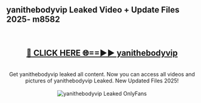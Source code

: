 <h2>yanithebodyvip Leaked Video + Update Files 2025- m8582</h2>
<br>
<div align="center">
<h2><a href="https://libra.edu.pl?yanithebodyvip" rel="nofollow">🔴 CLICK HERE 🌐==►► yanithebodyvip</a></h2>
<br>
Get yanithebodyvip leaked all content. Now you can access all videos and pictures of yanithebodyvip Leaked. New Updated Files 2025!
<br>
<br>
<a href="https://libra.edu.pl?yanithebodyvip" rel="nofollow" data-target="animated-image.originalLink"><img src="https://i.ibb.co.com/WyWwxjT/player-gif2.gif" alt="yanithebodyvip Leaked OnlyFans" style="max-width: 100%; display: inline-block;" data-target="animated-image.originalImage"></a>
</div>
<br>